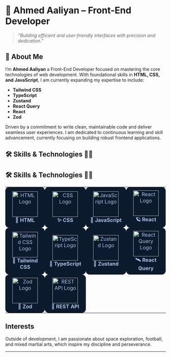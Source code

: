 # 🚀 Ahmed Aaliyan – Front-End Developer

> *“Building efficient and user-friendly interfaces with precision and dedication.”*

## 👋 About Me

I’m **Ahmed Aaliyan** a Front-End Developer focused on mastering the core technologies of web development. With foundational skills in **HTML, CSS, and JavaScript**, I am currently expanding my expertise to include:  
- **Tailwind CSS**  
- **TypeScript**  
- **Zustand**  
- **React Query**  
- **React**
- **Zod**

Driven by a commitment to write clean, maintainable code and deliver seamless user experiences. I am dedicated to continuous learning and skill advancement, currently focusing on building robust frontend applications.

## 🛠️ Skills & Technologies 🚀🌌

## 🛠️ Skills & Technologies 🚀🌌

<table>
  <tr>
    <td align="center" width="200" style="background:#0b1a2d; border-radius:12px; padding:10px; color:#a9c1e3;">
      <!-- HTML Logo placeholder -->
      <img src="" alt="HTML Logo" height="80" /><br>
      <b>🌟 HTML</b>
    </td>
    <td align="center" width="200" style="background:#0b1a2d; border-radius:12px; padding:10px; color:#a9c1e3;">
      <!-- CSS Logo placeholder -->
      <img src="" alt="CSS Logo" height="80" /><br>
      <b>✨ CSS</b>
    </td>
    <td align="center" width="200" style="background:#0b1a2d; border-radius:12px; padding:10px; color:#a9c1e3;">
      <!-- JavaScript Logo (provided link) -->
      <img src="https://camo.githubusercontent.com/9f44b299b7e1173e15c41a2bb04863ca5e78c81ab947283d3b6f6475871b8f60/68747470733a2f2f74656368737461636b2d67656e657261746f722e76657263656c2e6170702f6a732d69636f6e2e737667" alt="JavaScript Logo" height="80" /><br>
      <b>🚀 JavaScript</b>
    </td>
    <td align="center" width="200" style="background:#0b1a2d; border-radius:12px; padding:10px; color:#a9c1e3;">
      <!-- React Logo placeholder -->
      <img src="" alt="React Logo" height="80" /><br>
      <b>🪐 React</b>
    </td>
  </tr>
  <tr>
    <td align="center" width="200" style="background:#0b1a2d; border-radius:12px; padding:10px; color:#a9c1e3;">
      <!-- Tailwind CSS Logo placeholder -->
      <img src="" alt="Tailwind CSS Logo" height="80" /><br>
      <b>🌠 Tailwind CSS</b>
    </td>
    <td align="center" width="200" style="background:#0b1a2d; border-radius:12px; padding:10px; color:#a9c1e3;">
      <!-- TypeScript Logo placeholder -->
      <img src="" alt="TypeScript Logo" height="80" /><br>
      <b>🔭 TypeScript</b>
    </td>
    <td align="center" width="200" style="background:#0b1a2d; border-radius:12px; padding:10px; color:#a9c1e3;">
      <!-- Zustand Logo placeholder -->
      <img src="" alt="Zustand Logo" height="80" /><br>
      <b>🌌 Zustand</b>
    </td>
    <td align="center" width="200" style="background:#0b1a2d; border-radius:12px; padding:10px; color:#a9c1e3;">
      <!-- React Query Logo placeholder -->
      <img src="" alt="React Query Logo" height="80" /><br>
      <b>🛰️ React Query</b>
    </td>
  </tr>
  <tr>
    <td align="center" width="200" style="background:#0b1a2d; border-radius:12px; padding:10px; color:#a9c1e3;">
      <!-- Zod Logo placeholder -->
      <img src="" alt="Zod Logo" height="80" /><br>
      <b>🔮 Zod</b>
    </td>
    <td align="center" width="200" style="background:#0b1a2d; border-radius:12px; padding:10px; color:#a9c1e3;">
      <!-- REST API Logo (provided link) -->
      <img src="https://camo.githubusercontent.com/baded9c49142c6eba68bc067e0d4b7c06db95b2b359eb048ff2112ff08686f06/68747470733a2f2f74656368737461636b2d67656e657261746f722e76657263656c2e6170702f726573746170692d69636f6e2e737667" alt="REST API Logo" height="80" /><br>
      <b>🔗 REST API</b>
    </td>
    <td></td>
    <td></td>
  </tr>
</table>



## Interests  

Outside of development, I am passionate about space exploration, football, and mixed martial arts, which inspire my discipline and perseverance.

---
